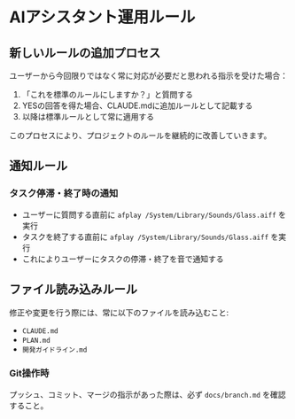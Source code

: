 # AIアシスタント運用ルール

## 新しいルールの追加プロセス
ユーザーから今回限りではなく常に対応が必要だと思われる指示を受けた場合：

1. 「これを標準のルールにしますか？」と質問する
2. YESの回答を得た場合、CLAUDE.mdに追加ルールとして記載する
3. 以降は標準ルールとして常に適用する

このプロセスにより、プロジェクトのルールを継続的に改善していきます。

## 通知ルール

### タスク停滞・終了時の通知
- ユーザーに質問する直前に `afplay /System/Library/Sounds/Glass.aiff` を実行
- タスクを終了する直前に `afplay /System/Library/Sounds/Glass.aiff` を実行
- これによりユーザーにタスクの停滞・終了を音で通知する

## ファイル読み込みルール
修正や変更を行う際には、常に以下のファイルを読み込むこと:
- `CLAUDE.md`
- `PLAN.md`
- `開発ガイドライン.md`

### Git操作時
プッシュ、コミット、マージの指示があった際は、必ず `docs/branch.md` を確認すること。 　